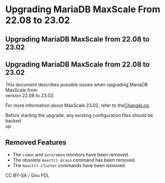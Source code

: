 # Upgrading MariaDB MaxScale From 22.08 to 23.02

## Upgrading MariaDB MaxScale from 22.08 to 23.02

## Upgrading MariaDB MaxScale from 22.08 to 23.02

This document describes possible issues when upgrading MariaDB MaxScale from\
version 22.08 to 23.02.

For more information about MaxScale 23.02, refer to the[ChangeLog](../mariadb-maxscale-2308-changelog.md).

Before starting the upgrade, any existing configuration files should be backed\
up.

## Removed Features

* The `csmon` and `auroramon` monitors have been removed.
* The obsolete `maxctrl drain` command has been removed.
* The `maxctrl cluster` commands have been removed.

CC BY-SA / Gnu FDL
